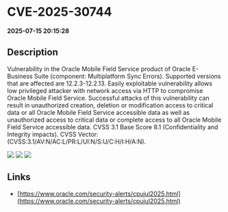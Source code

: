 # CVE-2025-30744

**2025-07-15 20:15:28**

## Description
Vulnerability in the Oracle Mobile Field Service product of Oracle E-Business Suite (component: Multiplatform Sync Errors).  Supported versions that are affected are 12.2.3-12.2.13. Easily exploitable vulnerability allows low privileged attacker with network access via HTTP to compromise Oracle Mobile Field Service.  Successful attacks of this vulnerability can result in  unauthorized creation, deletion or modification access to critical data or all Oracle Mobile Field Service accessible data as well as  unauthorized access to critical data or complete access to all Oracle Mobile Field Service accessible data. CVSS 3.1 Base Score 8.1 (Confidentiality and Integrity impacts).  CVSS Vector: (CVSS:3.1/AV:N/AC:L/PR:L/UI:N/S:U/C:H/I:H/A:N).

![](https://img.shields.io/static/v1?label=Score&message=8.1&color=red)
![](https://img.shields.io/static/v1?label=Severity&message=HIGH&color=red)
![](https://img.shields.io/static/v1?label=CWE&message=Auth&color=green)

## Links
- [https://www.oracle.com/security-alerts/cpujul2025.html](https://www.oracle.com/security-alerts/cpujul2025.html)
